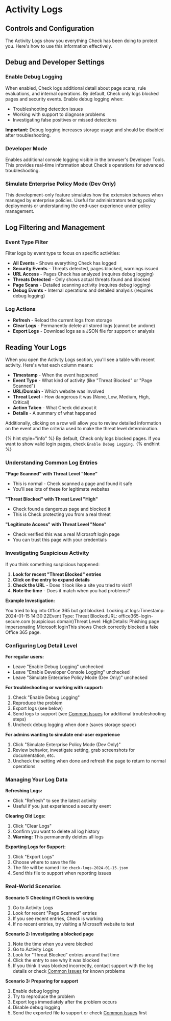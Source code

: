 # Activity Logs

## Controls and Configuration

The Activity Logs show you everything Check has been doing to protect you. Here's how to use this information effectively.

## Debug and Developer Settings

### **Enable Debug Logging**

When enabled, Check logs additional detail about page scans, rule evaluations, and internal operations. By default, Check only logs blocked pages and security events. Enable debug logging when:

- Troubleshooting detection issues
- Working with support to diagnose problems
- Investigating false positives or missed detections

**Important:** Debug logging increases storage usage and should be disabled after troubleshooting.

### **Developer Mode**

Enables additional console logging visible in the browser's Developer Tools. This provides real-time information about Check's operations for advanced troubleshooting.

### **Simulate Enterprise Policy Mode (Dev Only)**

This development-only feature simulates how the extension behaves when managed by enterprise policies. Useful for administrators testing policy deployments or understanding the end-user experience under policy management.

## Log Filtering and Management

### **Event Type Filter**

Filter logs by event type to focus on specific activities:

- **All Events** - Shows everything Check has logged
- **Security Events** - Threats detected, pages blocked, warnings issued
- **URL Access** - Pages Check has analyzed (requires debug logging)
- **Threats Detected** - Only shows actual threats found and blocked
- **Page Scans** - Detailed scanning activity (requires debug logging)
- **Debug Events** - Internal operations and detailed analysis (requires debug logging)

### **Log Actions**

- **Refresh** - Reload the current logs from storage
- **Clear Logs** - Permanently delete all stored logs (cannot be undone)
- **Export Logs** - Download logs as a JSON file for support or analysis

## Reading Your Logs <a href="#reading-your-logs" id="reading-your-logs"></a>

When you open the Activity Logs section, you'll see a table with recent activity. Here's what each column means:

- **Timestamp** - When the event happened
- **Event Type** - What kind of activity (like "Threat Blocked" or "Page Scanned")
- **URL/Domain** - Which website was involved
- **Threat Level** - How dangerous it was (None, Low, Medium, High, Critical)
- **Action Taken** - What Check did about it
- **Details** - A summary of what happened

Additionally, clicking on a row will allow you to review detailed information on the event and the criteria used to make the threat level determination.

{% hint style="info" %}
By default, Check only logs blocked pages. If you want to show valid login pages, check `Enable Debug Logging.`
{% endhint %}

### Understanding Common Log Entries <a href="#understanding-common-log-entries" id="understanding-common-log-entries"></a>

**"Page Scanned" with Threat Level "None"**

- This is normal - Check scanned a page and found it safe
- You'll see lots of these for legitimate websites

**"Threat Blocked" with Threat Level "High"**

- Check found a dangerous page and blocked it
- This is Check protecting you from a real threat

**"Legitimate Access" with Threat Level "None"**

- Check verified this was a real Microsoft login page
- You can trust this page with your credentials

### Investigating Suspicious Activity <a href="#investigating-suspicious-activity" id="investigating-suspicious-activity"></a>

If you think something suspicious happened:

1. **Look for recent "Threat Blocked" entries**
2. **Click on the entry to expand details**
3. **Check the URL** - Does it look like a site you tried to visit?
4. **Note the time** - Does it match when you had problems?

**Example Investigation:**

You tried to log into Office 365 but got blocked. Looking at logs:​Timestamp: 2024-01-15 14:30:22Event Type: Threat BlockedURL: office365-login-secure.com (suspicious domain)Threat Level: HighDetails: Phishing page impersonating Microsoft loginThis shows Check correctly blocked a fake Office 365 page.

### Configuring Log Detail Level <a href="#configuring-log-detail-level" id="configuring-log-detail-level"></a>

**For regular users:**

- Leave "Enable Debug Logging" unchecked
- Leave "Enable Developer Console Logging" unchecked
- Leave "Simulate Enterprise Policy Mode (Dev Only)" unchecked

**For troubleshooting or working with support:**

1. Check "Enable Debug Logging"
2. Reproduce the problem
3. Export logs (see below)
4. Send logs to support (see [Common Issues](../troubleshooting/common-issues.md) for additional troubleshooting steps)
5. Uncheck debug logging when done (saves storage space)

**For admins wanting to simulate end-user experience**

1. Click "Simulate Enterprise Policy Mode (Dev Only)"
2. Review behavior, investigate setting, grab screenshots for documentation, etc.
3. Uncheck the setting when done and refresh the page to return to normal operations

### Managing Your Log Data <a href="#managing-your-log-data" id="managing-your-log-data"></a>

**Refreshing Logs:**

- Click "Refresh" to see the latest activity
- Useful if you just experienced a security event

**Clearing Old Logs:**

1. Click "Clear Logs"
2. Confirm you want to delete all log history
3. **Warning:** This permanently deletes all logs

**Exporting Logs for Support:**

1. Click "Export Logs"
2. Choose where to save the file
3. The file will be named like `check-logs-2024-01-15.json`
4. Send this file to support when reporting issues

### Real-World Scenarios <a href="#real-world-scenarios" id="real-world-scenarios"></a>

**Scenario 1: Checking if Check is working**

1. Go to Activity Logs
2. Look for recent "Page Scanned" entries
3. If you see recent entries, Check is working
4. If no recent entries, try visiting a Microsoft website to test

**Scenario 2: Investigating a blocked page**

1. Note the time when you were blocked
2. Go to Activity Logs
3. Look for "Threat Blocked" entries around that time
4. Click the entry to see why it was blocked
5. If you think it was blocked incorrectly, contact support with the log details or check [Common Issues](../troubleshooting/common-issues.md) for known problems

**Scenario 3: Preparing for support**

1. Enable debug logging
2. Try to reproduce the problem
3. Export logs immediately after the problem occurs
4. Disable debug logging
5. Send the exported file to support or check [Common Issues](../troubleshooting/common-issues.md) first
